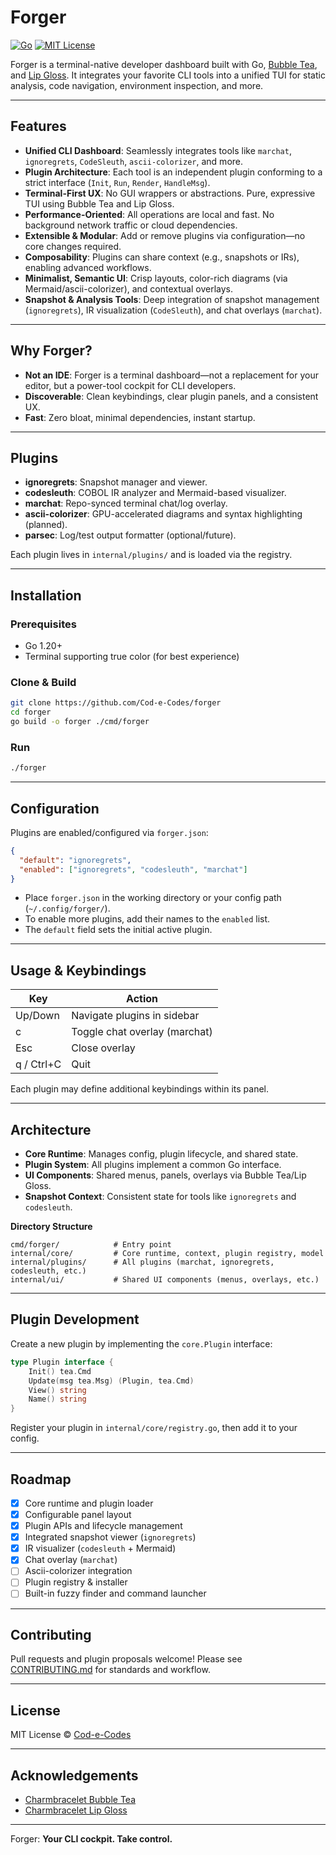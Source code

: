 # Forger

[![Go](https://img.shields.io/badge/go-1.20%2B-blue)](https://go.dev) [![MIT License](https://img.shields.io/badge/license-MIT-green.svg)](LICENSE)

Forger is a terminal-native developer dashboard built with Go, [Bubble Tea](https://github.com/charmbracelet/bubbletea), and [Lip Gloss](https://github.com/charmbracelet/lipgloss). It integrates your favorite CLI tools into a unified TUI for static analysis, code navigation, environment inspection, and more.

---

## Features

- **Unified CLI Dashboard**: Seamlessly integrates tools like `marchat`, `ignoregrets`, `CodeSleuth`, `ascii-colorizer`, and more.
- **Plugin Architecture**: Each tool is an independent plugin conforming to a strict interface (`Init`, `Run`, `Render`, `HandleMsg`).
- **Terminal-First UX**: No GUI wrappers or abstractions. Pure, expressive TUI using Bubble Tea and Lip Gloss.
- **Performance-Oriented**: All operations are local and fast. No background network traffic or cloud dependencies.
- **Extensible & Modular**: Add or remove plugins via configuration—no core changes required.
- **Composability**: Plugins can share context (e.g., snapshots or IRs), enabling advanced workflows.
- **Minimalist, Semantic UI**: Crisp layouts, color-rich diagrams (via Mermaid/ascii-colorizer), and contextual overlays.
- **Snapshot & Analysis Tools**: Deep integration of snapshot management (`ignoregrets`), IR visualization (`CodeSleuth`), and chat overlays (`marchat`).

---

## Why Forger?

- **Not an IDE**: Forger is a terminal dashboard—not a replacement for your editor, but a power-tool cockpit for CLI developers.
- **Discoverable**: Clean keybindings, clear plugin panels, and a consistent UX.
- **Fast**: Zero bloat, minimal dependencies, instant startup.

---

## Plugins

- **ignoregrets**: Snapshot manager and viewer.
- **codesleuth**: COBOL IR analyzer and Mermaid-based visualizer.
- **marchat**: Repo-synced terminal chat/log overlay.
- **ascii-colorizer**: GPU-accelerated diagrams and syntax highlighting (planned).
- **parsec**: Log/test output formatter (optional/future).

Each plugin lives in `internal/plugins/` and is loaded via the registry.

---

## Installation

### Prerequisites

- Go 1.20+  
- Terminal supporting true color (for best experience)

### Clone & Build

```sh
git clone https://github.com/Cod-e-Codes/forger
cd forger
go build -o forger ./cmd/forger
```

### Run

```sh
./forger
```

---

## Configuration

Plugins are enabled/configured via `forger.json`:

```json
{
  "default": "ignoregrets",
  "enabled": ["ignoregrets", "codesleuth", "marchat"]
}
```

- Place `forger.json` in the working directory or your config path (`~/.config/forger/`).
- To enable more plugins, add their names to the `enabled` list.
- The `default` field sets the initial active plugin.

---

## Usage & Keybindings

| Key         | Action                                 |
|-------------|----------------------------------------|
| Up/Down     | Navigate plugins in sidebar            |
| c           | Toggle chat overlay (marchat)          |
| Esc         | Close overlay                          |
| q / Ctrl+C  | Quit                                   |

Each plugin may define additional keybindings within its panel.

---

## Architecture

- **Core Runtime**: Manages config, plugin lifecycle, and shared state.
- **Plugin System**: All plugins implement a common Go interface.
- **UI Components**: Shared menus, panels, overlays via Bubble Tea/Lip Gloss.
- **Snapshot Context**: Consistent state for tools like `ignoregrets` and `codesleuth`.

**Directory Structure**
```
cmd/forger/            # Entry point
internal/core/         # Core runtime, context, plugin registry, model
internal/plugins/      # All plugins (marchat, ignoregrets, codesleuth, etc.)
internal/ui/           # Shared UI components (menus, overlays, etc.)
```

---

## Plugin Development

Create a new plugin by implementing the `core.Plugin` interface:

```go
type Plugin interface {
    Init() tea.Cmd
    Update(msg tea.Msg) (Plugin, tea.Cmd)
    View() string
    Name() string
}
```
Register your plugin in `internal/core/registry.go`, then add it to your config.

---

## Roadmap

- [x] Core runtime and plugin loader
- [x] Configurable panel layout
- [x] Plugin APIs and lifecycle management
- [x] Integrated snapshot viewer (`ignoregrets`)
- [x] IR visualizer (`codesleuth` + Mermaid)
- [x] Chat overlay (`marchat`)
- [ ] Ascii-colorizer integration
- [ ] Plugin registry & installer
- [ ] Built-in fuzzy finder and command launcher

---

## Contributing

Pull requests and plugin proposals welcome! Please see [CONTRIBUTING.md](CONTRIBUTING.md) for standards and workflow.

---

## License

MIT License © [Cod-e-Codes](https://github.com/Cod-e-Codes)

---

## Acknowledgements

- [Charmbracelet Bubble Tea](https://github.com/charmbracelet/bubbletea)
- [Charmbracelet Lip Gloss](https://github.com/charmbracelet/lipgloss)

---

Forger: **Your CLI cockpit. Take control.**
